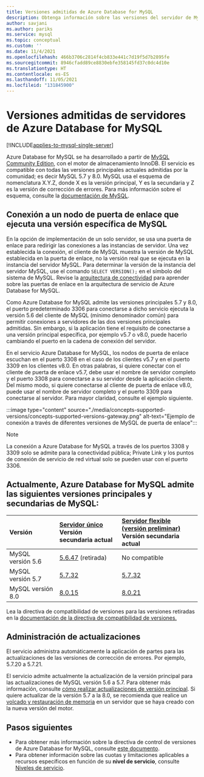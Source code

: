 ```yaml
---
title: Versiones admitidas de Azure Database for MySQL
description: Obtenga información sobre las versiones del servidor de MySQL que se admiten en el servicio Azure Database for MySQL.
author: savjani
ms.author: pariks
ms.service: mysql
ms.topic: conceptual
ms.custom: ''
ms.date: 11/4/2021
ms.openlocfilehash: 466b3706c2814f4cb833e441c7d19f5d7b2895fe
ms.sourcegitcommit: 8946cfadd89ce8830ebfe358145fd37c0dc4d10e
ms.translationtype: HT
ms.contentlocale: es-ES
ms.lasthandoff: 11/05/2021
ms.locfileid: "131845900"
---
```

# <a name="supported-azure-database-for-mysql-server-versions"></a>Versiones admitidas de servidores de Azure Database for MySQL

[!INCLUDE[applies-to-mysql-single-server](includes/applies-to-mysql-single-server.md)]

Azure Database for MySQL se ha desarrollado a partir de [MySQL Community Edition](https://www.mysql.com/products/community/), con el motor de almacenamiento InnoDB. El servicio es compatible con todas las versiones principales actuales admitidas por la comunidad; es decir MySQL 5.7 y 8.0. MySQL usa el esquema de nomenclatura X.Y.Z, donde X es la versión principal, Y es la secundaria y Z es la versión de corrección de errores. Para más información sobre el esquema, consulte la [documentación de MySQL](https://dev.mysql.com/doc/refman/5.7/en/which-version.html).

## <a name="connect-to-a-gateway-node-that-is-running-a-specific-mysql-version"></a>Conexión a un nodo de puerta de enlace que ejecuta una versión específica de MySQL

En la opción de implementación de un solo servidor, se usa una puerta de enlace para redirigir las conexiones a las instancias de servidor. Una vez establecida la conexión, el cliente de MySQL muestra la versión de MySQL establecida en la puerta de enlace, no la versión real que se ejecuta en la instancia del servidor MySQL. Para determinar la versión de la instancia del servidor MySQL, use el comando `SELECT VERSION();` en el símbolo del sistema de MySQL. Revise la [arquitectura de conectividad](./concepts-connectivity-architecture.md#connectivity-architecture) para aprender sobre las puertas de enlace en la arquitectura de servicio de Azure Database for MySQL.

Como Azure Database for MySQL admite las versiones principales 5.7 y 8.0, el puerto predeterminado 3306 para conectarse a dicho servicio ejecuta la versión 5.6 del cliente de MySQL (mínimo denominador común) para permitir conexiones a servidores de las dos versiones principales admitidas. Sin embargo, si la aplicación tiene el requisito de conectarse a una versión principal específica, por ejemplo v5.7 o v8.0, puede hacerlo cambiando el puerto en la cadena de conexión del servidor.

En el servicio Azure Database for MySQL, los nodos de puerta de enlace escuchan en el puerto 3308 en el caso de los clientes v5.7 y en el puerto 3309 en los clientes v8.0. En otras palabras, si quiere conectar con el cliente de puerta de enlace v5.7, debe usar el nombre de servidor completo y el puerto 3308 para conectarse a su servidor desde la aplicación cliente. Del mismo modo, si quiere conectarse al cliente de puerta de enlace v8.0, puede usar el nombre de servidor completo y el puerto 3309 para conectarse al servidor. Para mayor claridad, consulte el ejemplo siguiente.

:::image type="content" source="./media/concepts-supported-versions/concepts-supported-versions-gateway.png" alt-text="Ejemplo de conexión a través de diferentes versiones de MySQL de puerta de enlace":::

> [!NOTE]
> La conexión a Azure Database for MySQL a través de los puertos 3308 y 3309 solo se admite para la conectividad pública; Private Link y los puntos de conexión de servicio de red virtual solo se pueden usar con el puerto 3306.

## <a name="azure-database-for-mysql-currently-supports-the-following-major-and-minor-versions-of-mysql"></a>Actualmente, Azure Database for MySQL admite las siguientes versiones principales y secundarias de MySQL:

| Versión | [Servidor único](overview.md) <br/> Versión secundaria actual |[Servidor flexible (versión preliminar)](./flexible-server/overview.md) <br/> Versión secundaria actual  |
|:-------------------|:-------------------------------------------|:---------------------------------------------|
|MySQL versión 5.6 |  [5.6.47](https://dev.mysql.com/doc/relnotes/mysql/5.6/en/news-5-6-47.html) (retirada) | No compatible|
|MySQL versión 5.7 | [5.7.32](https://dev.mysql.com/doc/relnotes/mysql/5.7/en/news-5-7-32.html) | [5.7.32](https://dev.mysql.com/doc/relnotes/mysql/5.7/en/news-5-7-32.html)|
|MySQL versión 8.0 | [8.0.15](https://dev.mysql.com/doc/relnotes/mysql/8.0/en/news-8-0-15.html) | [8.0.21](https://dev.mysql.com/doc/relnotes/mysql/8.0/en/news-8-0-21.html)|

Lea la directiva de compatibilidad de versiones para las versiones retiradas en la [documentación de la directiva de compatibilidad de versiones.](concepts-version-policy.md#retired-mysql-engine-versions-not-supported-in-azure-database-for-mysql)

## <a name="managing-updates-and-upgrades"></a>Administración de actualizaciones

El servicio administra automáticamente la aplicación de partes para las actualizaciones de las versiones de corrección de errores. Por ejemplo, 5.7.20 a 5.7.21.  

El servicio admite actualmente la actualización de la versión principal para las actualizaciones de MySQL versión 5.6 a 5.7. Para obtener más información, consulte [cómo realizar actualizaciones de versión principal](how-to-major-version-upgrade.md). Si quiere actualizar de la versión 5.7 a la 8.0, se recomienda que realice un [volcado y restauración de memoria](./concepts-migrate-dump-restore.md) en un servidor que se haya creado con la nueva versión del motor.

## <a name="next-steps"></a>Pasos siguientes

- Para obtener más información sobre la directiva de control de versiones de Azure Database for MySQL, consulte [este documento](concepts-version-policy.md).
- Para obtener información sobre las cuotas y limitaciones aplicables a recursos específicos en función de su **nivel de servicio**, consulte [Niveles de servicio](./concepts-pricing-tiers.md).

